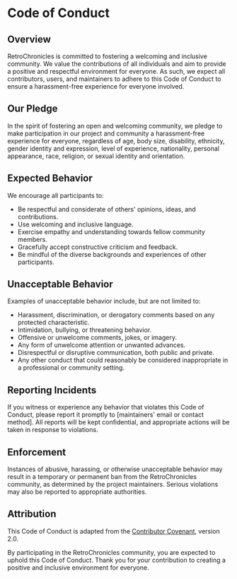# Code of Conduct

## Overview

RetroChronicles is committed to fostering a welcoming and inclusive community. We value the contributions of all individuals and aim to provide a positive and respectful environment for everyone. As such, we expect all contributors, users, and maintainers to adhere to this Code of Conduct to ensure a harassment-free experience for everyone involved.

## Our Pledge

In the spirit of fostering an open and welcoming community, we pledge to make participation in our project and community a harassment-free experience for everyone, regardless of age, body size, disability, ethnicity, gender identity and expression, level of experience, nationality, personal appearance, race, religion, or sexual identity and orientation.

## Expected Behavior

We encourage all participants to:

- Be respectful and considerate of others' opinions, ideas, and contributions.
- Use welcoming and inclusive language.
- Exercise empathy and understanding towards fellow community members.
- Gracefully accept constructive criticism and feedback.
- Be mindful of the diverse backgrounds and experiences of other participants.

## Unacceptable Behavior

Examples of unacceptable behavior include, but are not limited to:

- Harassment, discrimination, or derogatory comments based on any protected characteristic.
- Intimidation, bullying, or threatening behavior.
- Offensive or unwelcome comments, jokes, or imagery.
- Any form of unwelcome attention or unwanted advances.
- Disrespectful or disruptive communication, both public and private.
- Any other conduct that could reasonably be considered inappropriate in a professional or community setting.

## Reporting Incidents

If you witness or experience any behavior that violates this Code of Conduct, please report it promptly to [maintainers' email or contact method]. All reports will be kept confidential, and appropriate actions will be taken in response to violations.

## Enforcement

Instances of abusive, harassing, or otherwise unacceptable behavior may result in a temporary or permanent ban from the RetroChronicles community, as determined by the project maintainers. Serious violations may also be reported to appropriate authorities.

## Attribution

This Code of Conduct is adapted from the [Contributor Covenant](https://www.contributor-covenant.org/version/2/0/code_of_conduct.html), version 2.0.

By participating in the RetroChronicles community, you are expected to uphold this Code of Conduct. Thank you for your contribution to creating a positive and inclusive environment for everyone.